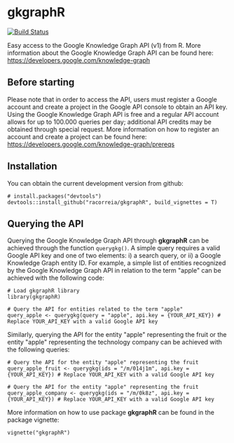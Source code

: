 # gkgraphR
[![Build Status](https://travis-ci.org/racorreia/gkgraphR.svg?branch=master)](https://travis-ci.org/racorreia/gkgraphR)

Easy access to the Google Knowledge Graph API (v1) from R. More information about the Google Knowledge Graph API can be found here: https://developers.google.com/knowledge-graph

## Before starting

Please note that in order to access the API, users must register a Google account and create a project in the Google API console to obtain an API key. Using the Google Knowledge Graph API is free and a regular API account allows for up to 100.000 queries per day; additional API credits may be obtained through special request. More information on how to register an account and create a project can be found here: https://developers.google.com/knowledge-graph/prereqs

## Installation

You can obtain the current development version from github:

```
# install.packages("devtools")
devtools::install_github("racorreia/gkgraphR", build_vignettes = T)
```

## Querying the API

Querying the Google Knowledge Graph API through **gkgraphR** can be achieved through the function `querygkg()`. A simple query requires a valid Google API key and one of two elements: i) a search query, or ii) a Google Knowledge Graph entity ID. For example, a simple list of entities recognized by the Google Knowledge Graph API in relation to the term "apple" can be achieved with the following code:

```
# Load gkgraphR library
library(gkgraphR)

# Query the API for entities related to the term "apple"
query_apple <- querygkg(query = "apple", api.key = {YOUR_API_KEY}) # Replace YOUR_API_KEY with a valid Google API key
```

Similarly, querying the API for the entity "apple" representing the fruit or the entity "apple" representing the technology company can be achieved with the following queries:

```
# Query the API for the entity "apple" representing the fruit
query_apple_fruit <- querygkg(ids = "/m/014j1m", api.key = {YOUR_API_KEY}) # Replace YOUR_API_KEY with a valid Google API key

# Query the API for the entity "apple" representing the fruit
query_apple_company <- querygkg(ids = "/m/0k8z", api.key = {YOUR_API_KEY}) # Replace YOUR_API_KEY with a valid Google API key
```

More information on how to use package **gkgraphR** can be found in the package vignette:

```
vignette("gkgraphR")
```
